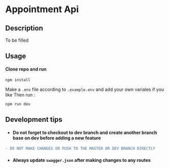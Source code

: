 # Appointment Api

## Description

To be filled

## Usage

#### Clone repo and run 
```
npm install
```
Make a `.env` file according to `.example.env` and add your own variales if you like
Then run : 

```
npm run dev
```


## Development tips 

* #### Do not forget to checkout to dev branch and create another branch base on dev before adding a new feature

```diff
- DO NOT MAKE CHANGES OR PUSH TO THE MASTER OR DEV BRANCH DIRECTLY
```
* #### Always update `swagger.json` after making changes to any routes
